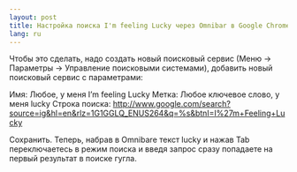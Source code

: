 ```yaml
---
layout: post
title: Настройка поиска I'm feeling Lucky через Omnibar в Google Chrome 
lang: ru
---
```


Чтобы это сделать, надо создать новый поисковый сервис (Меню -> Параметры -> Управление поисковыми системами), добавить новый поисковый сервис с параметрами:

Имя: Любое, у меня I’m feeling Lucky 
Метка: Любое ключевое слово, у меня lucky 
Строка поиска: <span>http://www.google.com/search?source=ig&hl=en&rlz=1G1GGLQ_ENUS264&q=%s&btnI=I%27m+Feeling+Lucky</span>

Сохранить. Теперь, набрав в Omnibarе текст lucky и нажав Tab переключаетесь в режим поиска и введя запрос сразу попадаете на первый результат в поиске гугла.
